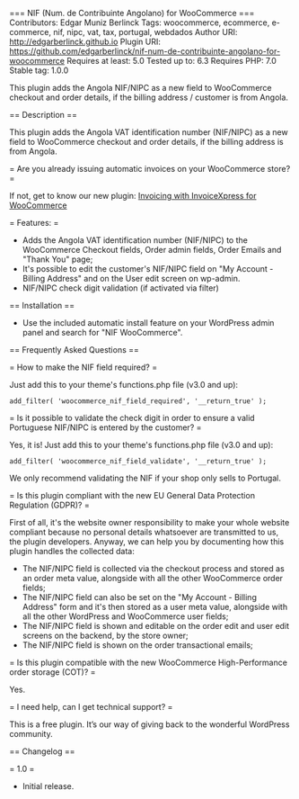 === NIF (Num. de Contribuinte Angolano) for WooCommerce ===
Contributors: Edgar Muniz Berlinck
Tags: woocommerce, ecommerce, e-commerce, nif, nipc, vat, tax, portugal, webdados
Author URI: http://edgarberlinck.github.io
Plugin URI: https://github.com/edgarberlinck/nif-num-de-contribuinte-angolano-for-woocommerce
Requires at least: 5.0
Tested up to: 6.3
Requires PHP: 7.0
Stable tag: 1.0.0

This plugin adds the Angola NIF/NIPC as a new field to WooCommerce checkout and order details, if the billing address / customer is from Angola.

== Description ==

This plugin adds the Angola VAT identification number (NIF/NIPC) as a new field to WooCommerce checkout and order details, if the billing address is from Angola.

= Are you already issuing automatic invoices on your WooCommerce store? =

If not, get to know our new plugin: [Invoicing with InvoiceXpress for WooCommerce](https://wordpress.org/plugins/woo-billing-with-invoicexpress/)

= Features: =

- Adds the Angola VAT identification number (NIF/NIPC) to the WooCommerce Checkout fields, Order admin fields, Order Emails and "Thank You" page;
- It's possible to edit the customer's NIF/NIPC field on "My Account - Billing Address" and on the User edit screen on wp-admin.
- NIF/NIPC check digit validation (if activated via filter)

== Installation ==

- Use the included automatic install feature on your WordPress admin panel and search for "NIF WooCommerce".

== Frequently Asked Questions ==

= How to make the NIF field required? =

Just add this to your theme's functions.php file (v3.0 and up):

`add_filter( 'woocommerce_nif_field_required', '__return_true' );`

= Is it possible to validate the check digit in order to ensure a valid Portuguese NIF/NIPC is entered by the customer? =

Yes, it is! Just add this to your theme's functions.php file (v3.0 and up):

`add_filter( 'woocommerce_nif_field_validate', '__return_true' );`

We only recommend validating the NIF if your shop only sells to Portugal.

= Is this plugin compliant with the new EU General Data Protection Regulation (GDPR)? =

First of all, it's the website owner responsibility to make your whole website compliant because no personal details whatsoever are transmitted to us, the plugin developers.
Anyway, we can help you by documenting how this plugin handles the collected data:

- The NIF/NIPC field is collected via the checkout process and stored as an order meta value, alongside with all the other WooCommerce order fields;
- The NIF/NIPC field can also be set on the "My Account - Billing Address" form and it's then stored as a user meta value, alongside with all the other WordPress and WooCommerce user fields;
- The NIF/NIPC field is shown and editable on the order edit and user edit screens on the backend, by the store owner;
- The NIF/NIPC field is shown on the order transactional emails;

= Is this plugin compatible with the new WooCommerce High-Performance order storage (COT)? =

Yes.

= I need help, can I get technical support? =

This is a free plugin. It’s our way of giving back to the wonderful WordPress community.

== Changelog ==

= 1.0 =

- Initial release.
